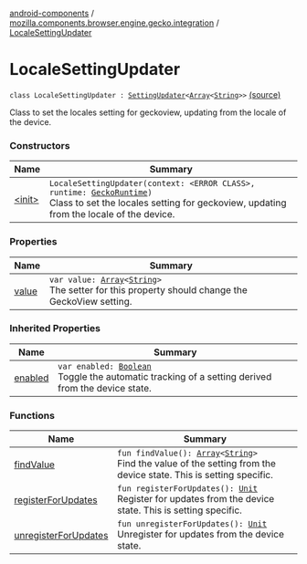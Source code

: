 [android-components](../../index.md) / [mozilla.components.browser.engine.gecko.integration](../index.md) / [LocaleSettingUpdater](./index.md)

# LocaleSettingUpdater

`class LocaleSettingUpdater : `[`SettingUpdater`](../-setting-updater/index.md)`<`[`Array`](https://kotlinlang.org/api/latest/jvm/stdlib/kotlin/-array/index.html)`<`[`String`](https://kotlinlang.org/api/latest/jvm/stdlib/kotlin/-string/index.html)`>>` [(source)](https://github.com/mozilla-mobile/android-components/blob/master/components/browser/engine-gecko-beta/src/main/java/mozilla/components/browser/engine/gecko/integration/LocaleSettingUpdater.kt#L17)

Class to set the locales setting for geckoview, updating from the locale of the device.

### Constructors

| Name | Summary |
|---|---|
| [&lt;init&gt;](-init-.md) | `LocaleSettingUpdater(context: <ERROR CLASS>, runtime: `[`GeckoRuntime`](https://mozilla.github.io/geckoview/javadoc/mozilla-central/org/mozilla/geckoview/GeckoRuntime.html)`)`<br>Class to set the locales setting for geckoview, updating from the locale of the device. |

### Properties

| Name | Summary |
|---|---|
| [value](value.md) | `var value: `[`Array`](https://kotlinlang.org/api/latest/jvm/stdlib/kotlin/-array/index.html)`<`[`String`](https://kotlinlang.org/api/latest/jvm/stdlib/kotlin/-string/index.html)`>`<br>The setter for this property should change the GeckoView setting. |

### Inherited Properties

| Name | Summary |
|---|---|
| [enabled](../-setting-updater/enabled.md) | `var enabled: `[`Boolean`](https://kotlinlang.org/api/latest/jvm/stdlib/kotlin/-boolean/index.html)<br>Toggle the automatic tracking of a setting derived from the device state. |

### Functions

| Name | Summary |
|---|---|
| [findValue](find-value.md) | `fun findValue(): `[`Array`](https://kotlinlang.org/api/latest/jvm/stdlib/kotlin/-array/index.html)`<`[`String`](https://kotlinlang.org/api/latest/jvm/stdlib/kotlin/-string/index.html)`>`<br>Find the value of the setting from the device state. This is setting specific. |
| [registerForUpdates](register-for-updates.md) | `fun registerForUpdates(): `[`Unit`](https://kotlinlang.org/api/latest/jvm/stdlib/kotlin/-unit/index.html)<br>Register for updates from the device state. This is setting specific. |
| [unregisterForUpdates](unregister-for-updates.md) | `fun unregisterForUpdates(): `[`Unit`](https://kotlinlang.org/api/latest/jvm/stdlib/kotlin/-unit/index.html)<br>Unregister for updates from the device state. |
